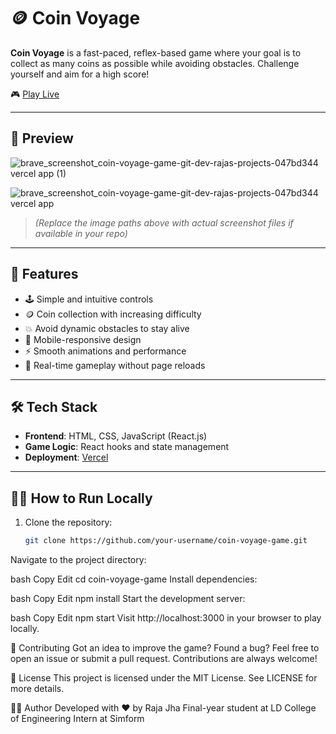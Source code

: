 # 🪙 Coin Voyage

**Coin Voyage** is a fast-paced, reflex-based game where your goal is to collect as many coins as possible while avoiding obstacles. Challenge yourself and aim for a high score!

🎮 [Play Live](https://coin-voyage-game.vercel.app)

---

## 📸 Preview

![brave_screenshot_coin-voyage-game-git-dev-rajas-projects-047bd344 vercel app (1)](https://github.com/user-attachments/assets/75b2e6b9-02dd-4212-a3ca-8a33b9ce4dd9)

![brave_screenshot_coin-voyage-game-git-dev-rajas-projects-047bd344 vercel app](https://github.com/user-attachments/assets/5ed41d5e-5f46-46dc-9a51-85acad26baa5)


> *(Replace the image paths above with actual screenshot files if available in your repo)*

---

## 🚀 Features

- 🕹️ Simple and intuitive controls
- 🪙 Coin collection with increasing difficulty
- 💥 Avoid dynamic obstacles to stay alive
- 📱 Mobile-responsive design
- ⚡ Smooth animations and performance
- 🔁 Real-time gameplay without page reloads

---

## 🛠️ Tech Stack

- **Frontend**: HTML, CSS, JavaScript (React.js)
- **Game Logic**: React hooks and state management
- **Deployment**: [Vercel](https://vercel.com)

---

## 🧑‍💻 How to Run Locally

1. Clone the repository:
   ```bash
   git clone https://github.com/your-username/coin-voyage-game.git

Navigate to the project directory:

bash
Copy
Edit
cd coin-voyage-game
Install dependencies:

bash
Copy
Edit
npm install
Start the development server:

bash
Copy
Edit
npm start
Visit http://localhost:3000 in your browser to play locally.

🤝 Contributing
Got an idea to improve the game? Found a bug?
Feel free to open an issue or submit a pull request. Contributions are always welcome!

📄 License
This project is licensed under the MIT License.
See LICENSE for more details.

👨‍🎓 Author
Developed with ❤️ by Raja Jha
Final-year student at LD College of Engineering
Intern at Simform



